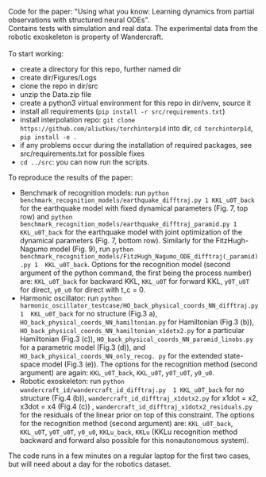 Code for the paper: "Using what you know: Learning dynamics 
from partial observations with structured neural ODEs".
\
Contains tests with simulation and real data. The experimental data from the 
robotic exoskeleton is property of Wandercraft.
\
\
To start working:

- create a directory for this repo, further named dir
- create dir/Figures/Logs
- clone the repo in dir/src
- unzip the Data.zip file
- create a python3 virtual environment for this repo in dir/venv, source it
- install all requirements (`pip install -r src/requirements.txt`)
- install interpolation repo: `git clone https://github.com/aliutkus/torchinterp1d` into dir, `cd torchinterp1d`, `pip install -e .`
- if any problems occur during the installation of required packages, see
  src/requirements.txt for possible fixes
- `cd ../src`: you can now run the scripts.



To reproduce the results of the paper:

- Benchmark of recognition models: run `python 
  benchmark_recognition_models/earthquake_difftraj.py 1 KKL_u0T_back` for 
  the earthquake model with fixed dynamical parameters (Fig. 7, top row) and 
  `python benchmark_recognition_models/earthquake_difftraj_paramid.py 1 
  KKL_u0T_back` for the earthquake model with joint optimization of the 
  dynamical parameters (Fig. 7, bottom row). Similarly for the 
  FitzHugh-Nagumo model (Fig. 9), run `python benchmark_recognition_models/FitzHugh_Nagumo_ODE_difftraj(_paramid).py 1 
  KKL_u0T_back`. Options for the recognition model (second argument of the 
  python command, the first being the process number) are: `KKL_u0T_back` for 
  backward KKL, `KKL_u0T` for forward KKL, `y0T_u0T` for direct, `y0_u0` for 
  direct with t_c = 0.
- Harmonic oscillator: run `python 
  harmonic_oscillator_testcase/HO_back_physical_coords_NN_difftraj.py 1 
  KKL_u0T_back` for no structure (Fig.3 a), 
  `HO_back_physical_coords_NN_hamiltonian.py` for Hamiltonian (Fig.3 (b)), 
  `HO_back_physical_coords_NN_hamiltonian_x1dotx2.py` for a particular 
  Hamiltonian (Fig.3 (c)), `HO_back_physical_coords_NN_paramid_linobs.py` for 
  a parametric model (Fig.3 (d)), and `HO_back_physical_coords_NN_only_recog.
  py` for the extended state-space model (Fig.3 (e)). The options for the 
  recognition method (second argument) are again: `KKL_u0T_back`, `KKL_u0T`, 
  `y0T_u0T`, `y0_u0`.
- Robotic exoskeleton: run `python wandercraft_id/wandercraft_id_difftraj.py 
  1 KKL_u0T_back` for no structure (Fig.4 (b)), 
  `wandercraft_id_difftraj_x1dotx2.py` for x1dot = x2, x3dot = x4 (Fig.4 (c))
  , `wandercraft_id_difftraj_x1dotx2_residuals.py` for the residuals of the linear prior on 
  top of this constraint. The options for the recognition method (second 
  argument) are: `KKL_u0T_back`, `KKL_u0T`, `y0T_u0T`, `y0_u0`, `KKLu_back`, 
  `KKLu` (KKLu recognition method backward and forward also possible for this 
  nonautonomous system).

The code runs in a few minutes on a regular laptop for the first two cases, 
but will need about a day for the robotics dataset.

 
